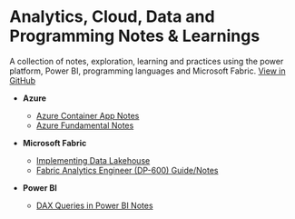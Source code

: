 ﻿# Analytics, Cloud, Data and Programming Notes & Learnings
A collection of notes, exploration, learning and practices using the power platform, Power BI, programming languages and Microsoft Fabric. [View in GitHub](https://github.com/Akbarsait/powertools-data)

- **Azure**
  - [Azure Container App Notes](./azure/azure-container-apps-notes.md)
  - [Azure Fundamental Notes](./azure/azure-fundamentals-notes.md)

- **Microsoft Fabric**
  - [Implementing Data Lakehouse](./fabric/notes-guides/fabric-implementing-datalakehouse.md)
  - [Fabric Analytics Engineer (DP-600) Guide/Notes](/fabric/notes-guides/dp-600.md)

- **Power BI**
  - [DAX Queries in Power BI Notes](./powerbi/notes-guides/powerbi-daxqueries.md)
